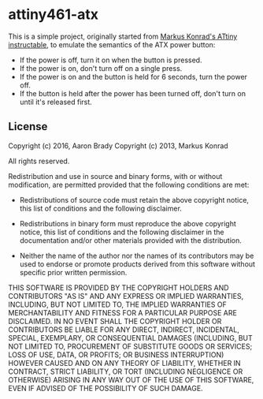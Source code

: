 attiny461-atx
=============

This is a simple project, originally started from [Markus Konrad's ATtiny instructable][i], to emulate the semantics of the ATX power button:

* If the power is off, turn it on when the button is pressed.
* If the power is on, don't turn off on a single press.
* If the power is on and the button is held for 6 seconds, turn the power off.
* If the button is held after the power has been turned off, don't turn on until it's released first.

[i]: https://github.com/internaut/attiny-instructable

License
-------

Copyright (c) 2016, Aaron Brady
Copyright (c) 2013, Markus Konrad

All rights reserved.

Redistribution and use in source and binary forms, with or without
modification, are permitted provided that the following conditions
are met:

* Redistributions of source code must retain the above copyright notice,
  this list of conditions and the following disclaimer.

* Redistributions in binary form must reproduce the above copyright
  notice, this list of conditions and the following disclaimer in the
  documentation and/or other materials provided with the distribution.

* Neither the name of the author nor the names
  of its contributors may be used to endorse or promote products derived
  from this software without specific prior written permission.

THIS SOFTWARE IS PROVIDED BY THE COPYRIGHT HOLDERS AND CONTRIBUTORS "AS
IS" AND ANY EXPRESS OR IMPLIED WARRANTIES, INCLUDING, BUT NOT LIMITED TO,
THE IMPLIED WARRANTIES OF MERCHANTABILITY AND FITNESS FOR A PARTICULAR
PURPOSE ARE DISCLAIMED. IN NO EVENT SHALL THE COPYRIGHT HOLDER OR
CONTRIBUTORS BE LIABLE FOR ANY DIRECT, INDIRECT, INCIDENTAL, SPECIAL,
EXEMPLARY, OR CONSEQUENTIAL DAMAGES (INCLUDING, BUT NOT LIMITED TO,
PROCUREMENT OF SUBSTITUTE GOODS OR SERVICES; LOSS OF USE, DATA, OR
PROFITS; OR BUSINESS INTERRUPTION) HOWEVER CAUSED AND ON ANY THEORY OF
LIABILITY, WHETHER IN CONTRACT, STRICT LIABILITY, OR TORT (INCLUDING
NEGLIGENCE OR OTHERWISE) ARISING IN ANY WAY OUT OF THE USE OF THIS
SOFTWARE, EVEN IF ADVISED OF THE POSSIBILITY OF SUCH DAMAGE.
